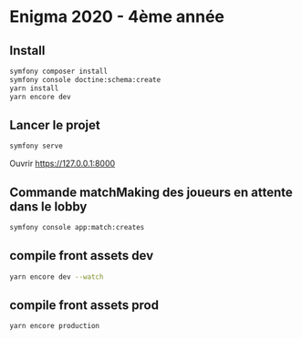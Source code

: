 # Enigma 2020 - 4ème année

## Install

```sh
symfony composer install
symfony console doctine:schema:create
yarn install
yarn encore dev
```

## Lancer le projet

```sh
symfony serve
```

Ouvrir https://127.0.0.1:8000

## Commande matchMaking des joueurs en attente dans le lobby

```sh
symfony console app:match:creates
```

## compile front assets dev

```sh
yarn encore dev --watch
```

## compile front assets prod

```sh
yarn encore production
```
